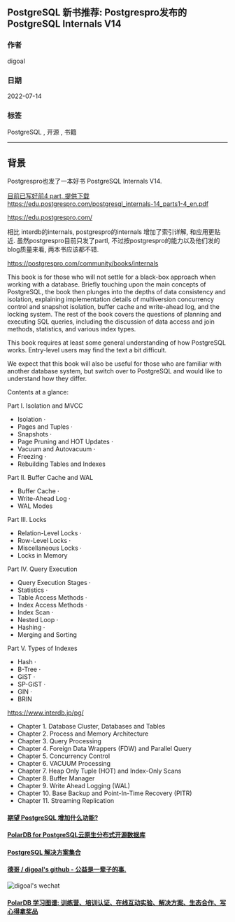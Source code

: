 ## PostgreSQL 新书推荐: Postgrespro发布的 PostgreSQL Internals V14        
      
### 作者      
digoal      
      
### 日期      
2022-07-14      
      
### 标签      
PostgreSQL , 开源 , 书籍    
      
----      
      
## 背景     
Postgrespro也发了一本好书 PostgreSQL Internals V14.   
  
[目前已写好前4 part, 提供下载](postgresql_internals-14_parts1-4_en.pdf)  
https://edu.postgrespro.com/postgresql_internals-14_parts1-4_en.pdf   
   
https://edu.postgrespro.com/    
  
相比 interdb的internals, postgrespro的internals 增加了索引详解, 和应用更贴近. 虽然postgrespro目前只发了partI, 不过按postgrespro的能力以及他们发的blog质量来看, 两本书应该都不错.   
  
https://postgrespro.com/community/books/internals  
  
This book is for those who will not settle for a black-box approach when working with a database. Briefly touching upon the main concepts of PostgreSQL, the book then plunges into the depths of data consistency and isolation, explaining implementation details of multiversion concurrency control and snapshot isolation, buffer cache and write-ahead log, and the locking system. The rest of the book covers the questions of planning and executing SQL queries, including the discussion of data access and join methods, statistics, and various index types.  
  
This book requires at least some general understanding of how PostgreSQL works. Entry-level users may find the text a bit difficult.  
  
We expect that this book will also be useful for those who are familiar with another database system, but switch over to PostgreSQL and would like to understand how they differ.  
  
Contents at a glance:  
  
Part I. Isolation and MVCC  
- Isolation ·   
- Pages and Tuples ·   
- Snapshots ·   
- Page Pruning and HOT Updates ·   
- Vacuum and Autovacuum ·   
- Freezing ·   
- Rebuilding Tables and Indexes  
  
Part II. Buffer Cache and WAL  
- Buffer Cache ·   
- Write-Ahead Log ·   
- WAL Modes  
  
Part III. Locks  
- Relation-Level Locks ·   
- Row-Level Locks ·   
- Miscellaneous Locks ·   
- Locks in Memory  
  
Part IV. Query Execution  
- Query Execution Stages ·   
- Statistics ·   
- Table Access Methods ·   
- Index Access Methods ·   
- Index Scan ·   
- Nested Loop ·   
- Hashing ·   
- Merging and Sorting  
  
Part V. Types of Indexes  
- Hash ·   
- B-Tree ·   
- GiST ·   
- SP-GiST ·   
- GIN ·   
- BRIN  
  
  
  
https://www.interdb.jp/pg/  
  
- Chapter 1. Database Cluster, Databases and Tables  
- Chapter 2. Process and Memory Architecture  
- Chapter 3. Query Processing  
- Chapter 4. Foreign Data Wrappers (FDW) and Parallel Query  
- Chapter 5. Concurrency Control  
- Chapter 6. VACUUM Processing  
- Chapter 7. Heap Only Tuple (HOT) and Index-Only Scans  
- Chapter 8. Buffer Manager  
- Chapter 9. Write Ahead Logging (WAL)  
- Chapter 10. Base Backup and Point-In-Time Recovery (PITR)  
- Chapter 11. Streaming Replication  
    
  
#### [期望 PostgreSQL 增加什么功能?](https://github.com/digoal/blog/issues/76 "269ac3d1c492e938c0191101c7238216")
  
  
#### [PolarDB for PostgreSQL云原生分布式开源数据库](https://github.com/ApsaraDB/PolarDB-for-PostgreSQL "57258f76c37864c6e6d23383d05714ea")
  
  
#### [PostgreSQL 解决方案集合](https://yq.aliyun.com/topic/118 "40cff096e9ed7122c512b35d8561d9c8")
  
  
#### [德哥 / digoal's github - 公益是一辈子的事.](https://github.com/digoal/blog/blob/master/README.md "22709685feb7cab07d30f30387f0a9ae")
  
  
![digoal's wechat](../pic/digoal_weixin.jpg "f7ad92eeba24523fd47a6e1a0e691b59")
  
  
#### [PolarDB 学习图谱: 训练营、培训认证、在线互动实验、解决方案、生态合作、写心得拿奖品](https://www.aliyun.com/database/openpolardb/activity "8642f60e04ed0c814bf9cb9677976bd4")
  
